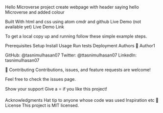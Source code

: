 Hello Microverse project
create webpage with header saying hello Microverse and added colour

Built With
html and css
using atom cmdr and github
Live Demo (not available yet)
Live Demo Link


To get a local copy up and running follow these simple example steps.

Prerequisites
Setup
Install
Usage
Run tests
Deployment
Authors
👤 Author1

GitHub: @tasnimulhasan07
Twitter: @ttasnimulhasan07
LinkedIn: tasnimulhasan07

🤝 Contributing
Contributions, issues, and feature requests are welcome!

Feel free to check the issues page.

Show your support
Give a ⭐️ if you like this project!

Acknowledgments
Hat tip to anyone whose code was used
Inspiration
etc
📝 License
This project is MIT licensed.
